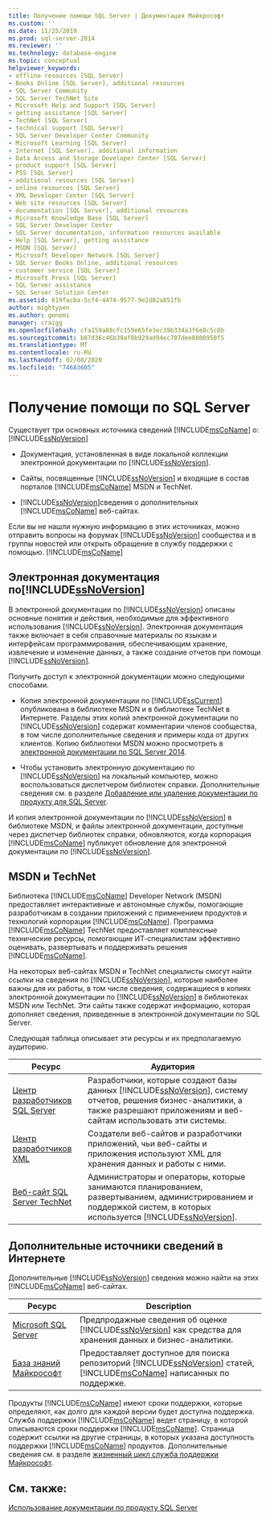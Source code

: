 ```yaml
---
title: Получение помощи SQL Server | Документация Майкрософт
ms.custom: ''
ms.date: 11/25/2019
ms.prod: sql-server-2014
ms.reviewer: ''
ms.technology: database-engine
ms.topic: conceptual
helpviewer_keywords:
- offline resources [SQL Server]
- Books Online [SQL Server], additional resources
- SQL Server Community
- SQL Server TechNet Site
- Microsoft Help and Support [SQL Server]
- getting assistance [SQL Server]
- TechNet [SQL Server]
- technical support [SQL Server]
- SQL Server Developer Center Community
- Microsoft Learning [SQL Server]
- Internet [SQL Server], additional information
- Data Access and Storage Developer Center [SQL Server]
- product support [SQL Server]
- PSS [SQL Server]
- additional resources [SQL Server]
- online resources [SQL Server]
- XML Developer Center [SQL Server]
- Web site resources [SQL Server]
- documentation [SQL Server], additional resources
- Microsoft Knowledge Base [SQL Server]
- SQL Server Developer Center
- SQL Server documentation, information resources available
- Help [SQL Server], getting assistance
- MSDN [SQL Server]
- Microsoft Developer Network [SQL Server]
- SQL Server Books Online, additional resources
- customer service [SQL Server]
- Microsoft Press [SQL Server]
- SQL Server assistance
- SQL Server Solution Center
ms.assetid: 619facba-5cf4-4474-9577-9e2d82a851fb
author: mightypen
ms.author: genemi
manager: craigg
ms.openlocfilehash: cfa159a88cfc159e65fe3ec39b334a3f6e8c5c8b
ms.sourcegitcommit: b87d36c46b39af8b929ad94ec707dee8800950f5
ms.translationtype: MT
ms.contentlocale: ru-RU
ms.lasthandoff: 02/08/2020
ms.locfileid: "74683605"
---
```

# <a name="getting-sql-server-assistance"></a>Получение помощи по SQL Server
  Существует три основных источника сведений [!INCLUDE[msCoName](../includes/msconame-md.md)] о: [!INCLUDE[ssNoVersion](../includes/ssnoversion-md.md)]  
  
-   Документация, установленная в виде локальной коллекции электронной документации по [!INCLUDE[ssNoVersion](../includes/ssnoversion-md.md)].  
  
-   Сайты, посвященные [!INCLUDE[ssNoVersion](../includes/ssnoversion-md.md)] и входящие в состав порталов [!INCLUDE[msCoName](../includes/msconame-md.md)] MSDN и TechNet.  
  
-   [!INCLUDE[ssNoVersion](../includes/ssnoversion-md.md)]сведения о дополнительных [!INCLUDE[msCoName](../includes/msconame-md.md)] веб-сайтах.  
  
 Если вы не нашли нужную информацию в этих источниках, можно отправить вопросы на форумах [!INCLUDE[ssNoVersion](../includes/ssnoversion-md.md)] сообщества и в группы новостей или открыть обращение в службу поддержки с помощью. [!INCLUDE[msCoName](../includes/msconame-md.md)]  
  
## <a name="includessnoversionincludesssnoversion-mdmd-books-online"></a>Электронная документация по[!INCLUDE[ssNoVersion](../includes/ssnoversion-md.md)]  
 В электронной документации по [!INCLUDE[ssNoVersion](../includes/ssnoversion-md.md)] описаны основные понятия и действия, необходимые для эффективного использования [!INCLUDE[ssNoVersion](../includes/ssnoversion-md.md)]. Электронная документация также включает в себя справочные материалы по языкам и интерфейсам программирования, обеспечивающим хранение, извлечение и изменение данных, а также создание отчетов при помощи [!INCLUDE[ssNoVersion](../includes/ssnoversion-md.md)].  
  
 Получить доступ к электронной документации можно следующими способами.  
  
-   Копия электронной документации по [!INCLUDE[ssCurrent](../includes/sscurrent-md.md)] опубликована в библиотеке MSDN и в библиотеке TechNet в Интернете. Разделы этих копий электронной документации по [!INCLUDE[ssNoVersion](../includes/ssnoversion-md.md)] содержат комментарии членов сообщества, в том числе дополнительные сведения и примеры кода от других клиентов. Копию библиотеки MSDN можно просмотреть в [электронной документации по SQL Server 2014](../2014-toc/index.yml).  
  
-   Чтобы установить электронную документацию по [!INCLUDE[ssNoVersion](../includes/ssnoversion-md.md)] на локальный компьютер, можно воспользоваться диспетчером библиотек справки. Дополнительные сведения см. в разделе [Добавление или удаление документации по продукту для SQL Server](../2014-toc/index.yml).  
  
 И копия электронной документации по [!INCLUDE[ssNoVersion](../includes/ssnoversion-md.md)] в библиотеке MSDN, и файлы электронной документации, доступные через диспетчер библиотек справки, обновляются, когда корпорация [!INCLUDE[msCoName](../includes/msconame-md.md)] публикует обновление для электронной документации по [!INCLUDE[ssNoVersion](../includes/ssnoversion-md.md)].  
  
## <a name="information-on-msdn-and-technet"></a>MSDN и TechNet  
 Библиотека [!INCLUDE[msCoName](../includes/msconame-md.md)] Developer Network (MSDN) предоставляет интерактивные и автономные службы, помогающие разработчикам в создании приложений с применением продуктов и технологий корпорации [!INCLUDE[msCoName](../includes/msconame-md.md)]. Программа [!INCLUDE[msCoName](../includes/msconame-md.md)] TechNet предоставляет комплексные технические ресурсы, помогающие ИТ-специалистам эффективно оценивать, развертывать и поддерживать решения [!INCLUDE[msCoName](../includes/msconame-md.md)].  
  
 На некоторых веб-сайтах MSDN и TechNet специалисты смогут найти ссылки на сведения по [!INCLUDE[ssNoVersion](../includes/ssnoversion-md.md)], которые наиболее важны для их работы, в том числе сведения, содержащиеся в копиях электронной документации по [!INCLUDE[ssNoVersion](../includes/ssnoversion-md.md)] в библиотеках MSDN или TechNet. Эти сайты также содержат информацию, которая дополняет сведения, приведенные в электронной документации по SQL Server.  
  
 Следующая таблица описывает эти ресурсы и их предполагаемую аудиторию.  
  
|Ресурс|Аудитория|  
|--------------|--------------|  
|[Центр разработчиков SQL Server](https://msdn.microsoft.com/sqlserver/)|Разработчики, которые создают базы данных [!INCLUDE[ssNoVersion](../includes/ssnoversion-md.md)], систему отчетов, решения бизнес-аналитики, а также разрешают приложениям и веб-сайтам использовать эти системы.|  
|[Центр разработчиков XML](https://go.microsoft.com/fwlink/?LinkId=42458)|Создатели веб-сайтов и разработчики приложений, чьи веб-сайты и приложения используют XML для хранения данных и работы с ними.|  
|[Веб-сайт SQL Server TechNet](https://technet.microsoft.com/sqlserver/dn135309)|Администраторы и операторы, которые занимаются планированием, развертыванием, администрированием и поддержкой систем, в которых используется [!INCLUDE[ssNoVersion](../includes/ssnoversion-md.md)].|  
  
## <a name="additional-online-information"></a>Дополнительные источники сведений в Интернете  
 Дополнительные [!INCLUDE[ssNoVersion](../includes/ssnoversion-md.md)] сведения можно найти на этих [!INCLUDE[msCoName](../includes/msconame-md.md)] веб-сайтах.  
  
|Ресурс|Description|  
|--------------|-----------------|  
|[Microsoft SQL Server](https://go.microsoft.com/fwlink/?linkid=8504)|Предпродажные сведения об оценке [!INCLUDE[ssNoVersion](../includes/ssnoversion-md.md)] как средства для хранения данных и бизнес-аналитики.|  
|[База знаний Майкрософт](https://go.microsoft.com/fwlink/?LinkId=42461)|Предоставляет доступное для поиска репозиторий [!INCLUDE[ssNoVersion](../includes/ssnoversion-md.md)] статей, [!INCLUDE[msCoName](../includes/msconame-md.md)] написанных по поддержке.|    
  
 Продукты [!INCLUDE[msCoName](../includes/msconame-md.md)] имеют сроки поддержки, которые определяют, как долго для каждой версии будет доступна поддержка. Служба поддержки [!INCLUDE[msCoName](../includes/msconame-md.md)] ведет страницу, в которой описываются сроки поддержки [!INCLUDE[msCoName](../includes/msconame-md.md)]. Страница содержит ссылки на другие страницы, в которых указана доступность поддержки [!INCLUDE[msCoName](../includes/msconame-md.md)] продуктов. Дополнительные сведения см. в разделе [жизненный цикл служба поддержки Майкрософт](https://go.microsoft.com/fwlink/?LinkId=98306).  
  
## <a name="see-also"></a>См. также:  
 [Использование документации по продукту SQL Server](../2014-toc/index.yml)  
  
  
